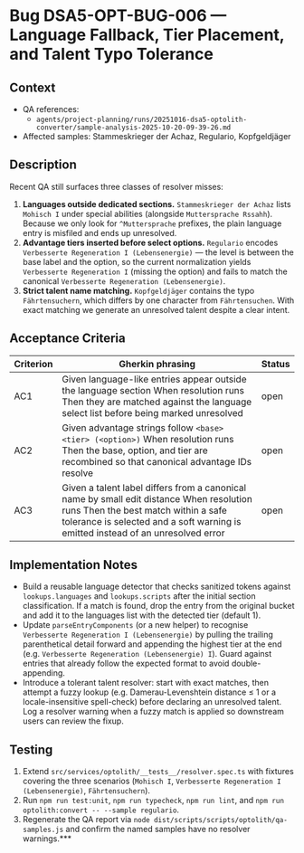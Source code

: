 # Bug DSA5-OPT-BUG-006 — Language Fallback, Tier Placement, and Talent Typo Tolerance

## Context
- QA references:
  - `agents/project-planning/runs/20251016-dsa5-optolith-converter/sample-analysis-2025-10-20-09-39-26.md`
- Affected samples: Stammeskrieger der Achaz, Regulario, Kopfgeldjäger

## Description
Recent QA still surfaces three classes of resolver misses:

1. **Languages outside dedicated sections.** `Stammeskrieger der Achaz` lists `Mohisch I` under special abilities (alongside `Muttersprache Rssahh`). Because we only look for `^Muttersprache` prefixes, the plain language entry is misfiled and ends up unresolved.
2. **Advantage tiers inserted before select options.** `Regulario` encodes `Verbesserte Regeneration I (Lebensenergie)` — the level is between the base label and the option, so the current normalization yields `Verbesserte Regeneration I` (missing the option) and fails to match the canonical `Verbesserte Regeneration (Lebensenergie)`.
3. **Strict talent name matching.** `Kopfgeldjäger` contains the typo `Fährtensuchern`, which differs by one character from `Fährtensuchen`. With exact matching we generate an unresolved talent despite a clear intent.

## Acceptance Criteria
| Criterion | Gherkin phrasing | Status |
| --- | --- | --- |
| AC1 | Given language-like entries appear outside the language section When resolution runs Then they are matched against the language select list before being marked unresolved | open |
| AC2 | Given advantage strings follow `<base> <tier> (<option>)` When resolution runs Then the base, option, and tier are recombined so that canonical advantage IDs resolve | open |
| AC3 | Given a talent label differs from a canonical name by small edit distance When resolution runs Then the best match within a safe tolerance is selected and a soft warning is emitted instead of an unresolved error | open |

## Implementation Notes
- Build a reusable language detector that checks sanitized tokens against `lookups.languages` and `lookups.scripts` after the initial section classification. If a match is found, drop the entry from the original bucket and add it to the languages list with the detected tier (default 1).
- Update `parseEntryComponents` (or a new helper) to recognise `Verbesserte Regeneration I (Lebensenergie)` by pulling the trailing parenthetical detail forward and appending the highest tier at the end (e.g. `Verbesserte Regeneration (Lebensenergie) I`). Guard against entries that already follow the expected format to avoid double-appending.
- Introduce a tolerant talent resolver: start with exact matches, then attempt a fuzzy lookup (e.g. Damerau-Levenshtein distance ≤ 1 or a locale-insensitive spell-check) before declaring an unresolved talent. Log a resolver warning when a fuzzy match is applied so downstream users can review the fixup.

## Testing
1. Extend `src/services/optolith/__tests__/resolver.spec.ts` with fixtures covering the three scenarios (`Mohisch I`, `Verbesserte Regeneration I (Lebensenergie)`, `Fährtensuchern`).
2. Run `npm run test:unit`, `npm run typecheck`, `npm run lint`, and `npm run optolith:convert -- --sample regulario`.
3. Regenerate the QA report via `node dist/scripts/scripts/optolith/qa-samples.js` and confirm the named samples have no resolver warnings.***
